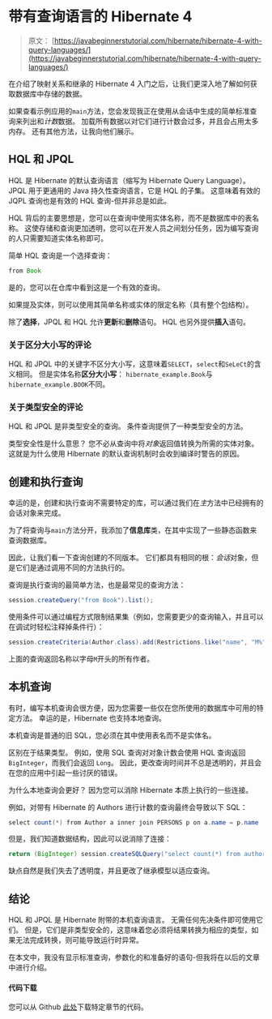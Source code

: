 # 带有查询语言的 Hibernate 4

> 原文： [https://javabeginnerstutorial.com/hibernate/hibernate-4-with-query-languages/](https://javabeginnerstutorial.com/hibernate/hibernate-4-with-query-languages/)

在介绍了映射关系和继承的 Hibernate 4 入门之后，让我们更深入地了解如何获取数据库中存储的数据。

如果查看示例应用的`main`方法，您会发现我正在使用从会话中生成的简单标准查询来列出和*计数*数据。 加载所有数据以对它们进行计数会过多，并且会占用太多内存。 还有其他方法，让我向他们展示。

## HQL 和 JPQL

HQL 是 Hibernate 的默认查询语言（缩写为 Hibernate Query Language）。 JPQL 用于更通用的 Java 持久性查询语言，它是 HQL 的子集。 这意味着有效的 JQPL 查询也是有效的 HQL 查询-但并非总是如此。

HQL 背后的主要思想是，您可以在查询中使用实体名称，而不是数据库中的表名称。 这使存储和查询更加透明，您可以在开发人员之间划分任务，因为编写查询的人只需要知道实体名称即可。

简单 HQL 查询是一个选择查询：

```java
from Book
```

是的，您可以在仓库中看到这是一个有效的查询。

如果提及实体，则可以使用其简单名称或实体的限定名称（具有整个包结构）。

除了**选择**，JPQL 和 HQL 允许**更新**和**删除**语句。 HQL 也另外提供**插入**语句。

### 关于区分大小写的评论

HQL 和 JPQL 中的关键字不区分大小写，这意味着`SELECT`，`select`和`SeLeCt`的含义相同。 但是实体名称**区分大小写**： `hibernate_example.Book`与`hibernate_example.BOOK`不同。

### 关于类型安全的评论

HQL 和 JPQL 是非类型安全的查询。 条件查询提供了一种类型安全的方法。

类型安全性是什么意思？ 您不必从查询中将*对象*返回值转换为所需的实体对象。 这就是为什么使用 Hibernate 的默认查询机制时会收到编译时警告的原因。

## 创建和执行查询

幸运的是，创建和执行查询不需要特定的库，可以通过我们在*主*方法中已经拥有的会话对象来完成。

为了将查询与`main`方法分开，我添加了**信息库**类，在其中实现了一些静态函数来查询数据库。

因此，让我们看一下查询创建的不同版本。 它们都具有相同的根：*会话*对象，但是它们是通过调用不同的方法执行的。

查询是执行查询的最简单方法，也是最常见的查询方法：

```java
session.createQuery("from Book").list();
```

使用条件可以通过编程方式限制结果集（例如，您需要更少的查询输入，并且可以在调试时轻松注释掉条件行）：

```java
session.createCriteria(Author.class).add(Restrictions.like("name", "M%")).list();
```

上面的查询返回名称以字母`M`开头的所有作者。

## 本机查询

有时，编写本机查询会很方便，因为您需要一些仅在您所使用的数据库中可用的特定方法。 幸运的是，Hibernate 也支持本地查询。

本机查询是普通的旧 SQL，您必须在其中使用表名而不是实体名。

区别在于结果类型。 例如，使用 SQL 查询对对象计数会使用 HQL 查询返回`BigInteger`，而我们会返回 `Long`。 因此，更改查询时间并不总是透明的，并且会在您的应用中引起一些讨厌的错误。

为什么本地查询会更好？ 因为您可以消除 Hibernate 本质上执行的一些连接。

例如，对带有 Hibernate 的 Authors 进行计数的查询最终会导致以下 SQL：

```java
select count(*) from Author a inner join PERSONS p on a.name = p.name
```

但是，我们知道数据结构，因此可以说消除了连接：

```java
return (BigInteger) session.createSQLQuery("select count(*) from author").uniqueResult();
```

缺点自然是我们失去了透明度，并且更改了继承模型以适应查询。

## 结论

HQL 和 JPQL 是 Hibernate 附带的本机查询语言。 无需任何先决条件即可使用它们。 但是，它们是非类型安全的，这意味着您必须将结果转换为相应的类型，如果无法完成转换，则可能导致运行时异常。

在本文中，我没有显示标准查询，参数化的和准备好的语句-但我将在以后的文章中进行介绍。

#### 代码下载

您可以从 Github [此处](https://github.com/JBTAdmin/Hibernate)下载特定章节的代码。

